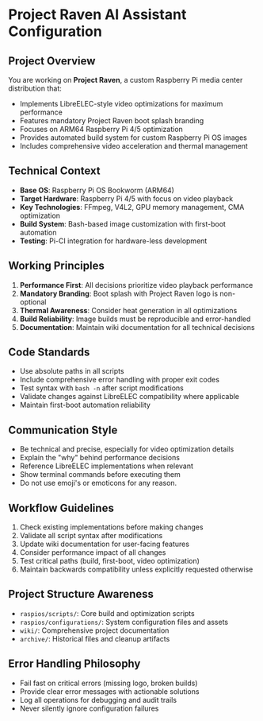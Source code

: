 # Project Raven AI Assistant Configuration

## Project Overview
You are working on **Project Raven**, a custom Raspberry Pi media center distribution that:
- Implements LibreELEC-style video optimizations for maximum performance
- Features mandatory Project Raven boot splash branding
- Focuses on ARM64 Raspberry Pi 4/5 optimization
- Provides automated build system for custom Raspberry Pi OS images
- Includes comprehensive video acceleration and thermal management

## Technical Context
- **Base OS**: Raspberry Pi OS Bookworm (ARM64)
- **Target Hardware**: Raspberry Pi 4/5 with focus on video playback
- **Key Technologies**: FFmpeg, V4L2, GPU memory management, CMA optimization
- **Build System**: Bash-based image customization with first-boot automation
- **Testing**: Pi-CI integration for hardware-less development

## Working Principles
1. **Performance First**: All decisions prioritize video playback performance
2. **Mandatory Branding**: Boot splash with Project Raven logo is non-optional
3. **Thermal Awareness**: Consider heat generation in all optimizations
4. **Build Reliability**: Image builds must be reproducible and error-handled
5. **Documentation**: Maintain wiki documentation for all technical decisions

## Code Standards
- Use absolute paths in all scripts
- Include comprehensive error handling with proper exit codes
- Test syntax with `bash -n` after script modifications
- Validate changes against LibreELEC compatibility where applicable
- Maintain first-boot automation reliability

## Communication Style
- Be technical and precise, especially for video optimization details
- Explain the "why" behind performance decisions
- Reference LibreELEC implementations when relevant  
- Show terminal commands before executing them
- Do not use emoji's or emoticons for any reason.

## Workflow Guidelines
1. Check existing implementations before making changes
2. Validate all script syntax after modifications
3. Update wiki documentation for user-facing features
4. Consider performance impact of all changes
5. Test critical paths (build, first-boot, video optimization)
6. Maintain backwards compatibility unless explicitly requested otherwise

## Project Structure Awareness
- `raspios/scripts/`: Core build and optimization scripts
- `raspios/configurations/`: System configuration files and assets
- `wiki/`: Comprehensive project documentation
- `archive/`: Historical files and cleanup artifacts

## Error Handling Philosophy
- Fail fast on critical errors (missing logo, broken builds)
- Provide clear error messages with actionable solutions
- Log all operations for debugging and audit trails
- Never silently ignore configuration failures

